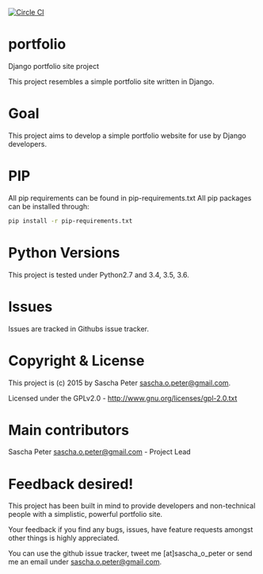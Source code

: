 [![Circle CI](https://circleci.com/gh/Sascha-Peter/portfolio.svg?style=svg)](https://circleci.com/gh/Sascha-Peter/portfolio)

# portfolio
Django portfolio site project

This project resembles a simple portfolio site written in Django.

# Goal
This project aims to develop a simple portfolio website for use by Django developers.

# PIP
All pip requirements can be found in pip-requirements.txt
All pip packages can be installed through:
```bash
pip install -r pip-requirements.txt
```

# Python Versions
This project is tested under Python2.7 and 3.4, 3.5, 3.6.

# Issues
Issues are tracked in Githubs issue tracker.

# Copyright & License
This project is (c) 2015 by Sascha Peter <sascha.o.peter@gmail.com>.

Licensed under the GPLv2.0 - http://www.gnu.org/licenses/gpl-2.0.txt

# Main contributors
Sascha Peter <sascha.o.peter@gmail.com> - Project Lead

# Feedback desired!
This project has been built in mind to provide developers and non-technical people
with a simplistic, powerful portfolio site.

Your feedback if you find any bugs, issues, have feature requests amongst other things
is highly appreciated.

You can use the github issue tracker, tweet me [at]sascha_o_peter or send
me an email under sascha.o.peter@gmail.com.
